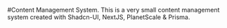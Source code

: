 #Content Management System.
This is a very small content management system created with Shadcn-UI, NextJS, PlanetScale & Prisma. 
